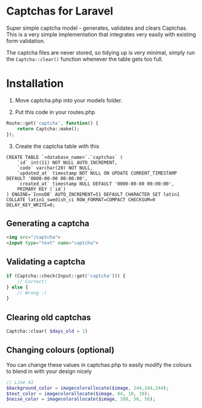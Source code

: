 Captchas for Laravel
====================

Super simple captcha model - generates, validates and clears Captchas. This is a very simple implementation that integrates very easily with existing form validation.

The captcha files are never stored, so tidying up is very minimal, simply run the ``Captcha::clear()`` function whenever the table gets too full.

Installation
============

1) Move captcha.php into your models folder.

2) Put this code in your routes.php
```PHP
Route::get('captcha', function() {
	return Captcha::make();
});
```
3) Create the captcha table with this
```MySQL
CREATE TABLE `<database_name>`.`captchas` (
	`id` int(11) NOT NULL AUTO_INCREMENT,
	`code` varchar(20) NOT NULL,
	`updated_at` timestamp NOT NULL ON UPDATE CURRENT_TIMESTAMP DEFAULT '0000-00-00 00:00:00',
	`created_at` timestamp NULL DEFAULT '0000-00-00 00:00:00',
	PRIMARY KEY (`id`)
) ENGINE=`InnoDB` AUTO_INCREMENT=51 DEFAULT CHARACTER SET latin1 COLLATE latin1_swedish_ci ROW_FORMAT=COMPACT CHECKSUM=0 DELAY_KEY_WRITE=0;
```

Generating a captcha
--------------------
```HTML
<img src="/captcha">
<input type="text" name="captcha">
```

Validating a captcha
--------------------
```PHP
if (Captcha::check(Input::get('captcha'))) {
	// Correct!
} else {
	// Wrong :(
}
```

Clearing old captchas
---------------------
```PHP
Captcha::clear( $days_old = 1)
```

Changing colours (optional)
----------------
You can change these values in captchas.php to easily modify the colours to blend in with your design nicely
```PHP
// Line 41
$background_color = imagecolorallocate($image, 244,244,244);
$text_color = imagecolorallocate($image, 84, 10, 10);
$noise_color = imagecolorallocate($image, 189, 56, 56);
```

